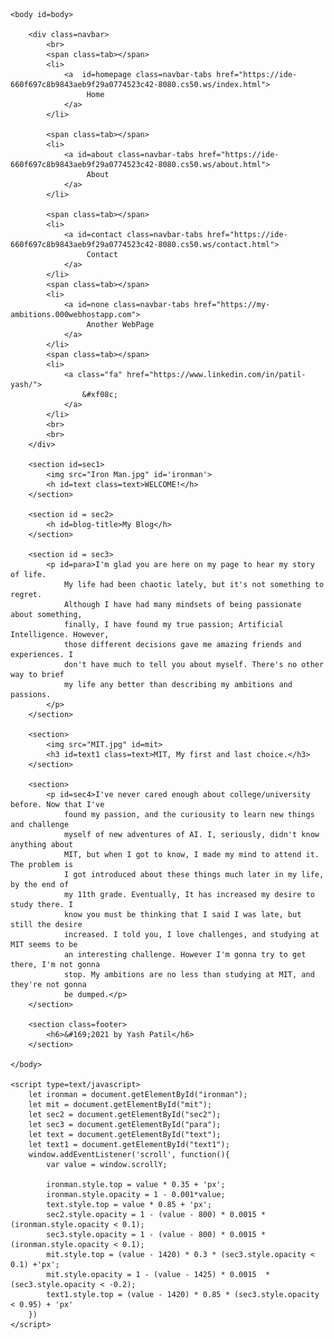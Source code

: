 <!doctype html5>
<html>
    <head>
        <title>
            My Blog
        </title>
    </head>
    <link rel="stylesheet" href="https://cdnjs.cloudflare.com/ajax/libs/font-awesome/4.7.0/css/font-awesome.min.css">
    <link href='styles.css' rel='stylesheet'>

    <body id=body>

        <div class=navbar>
            <br>
            <span class=tab></span>
            <li>
                <a  id=homepage class=navbar-tabs href="https://ide-660f697c8b9843aeb9f29a0774523c42-8080.cs50.ws/index.html">
                     Home
                </a>
            </li>

            <span class=tab></span>
            <li>
                <a id=about class=navbar-tabs href="https://ide-660f697c8b9843aeb9f29a0774523c42-8080.cs50.ws/about.html">
                     About
                </a>
            </li>

            <span class=tab></span>
            <li>
                <a id=contact class=navbar-tabs href="https://ide-660f697c8b9843aeb9f29a0774523c42-8080.cs50.ws/contact.html">
                     Contact
                </a>
            </li>
            <span class=tab></span>
            <li>
                <a id=none class=navbar-tabs href="https://my-ambitions.000webhostapp.com">
                     Another WebPage
                </a>
            </li>
            <span class=tab></span>
            <li>
                <a class="fa" href="https://www.linkedin.com/in/patil-yash/">
                    &#xf08c;
                </a>
            </li>
            <br>
            <br>
        </div>

        <section id=sec1>
            <img src="Iron Man.jpg" id='ironman'>
            <h id=text class=text>WELCOME!</h>
        </section>

        <section id = sec2>
            <h id=blog-title>My Blog</h>
        </section>

        <section id = sec3>
            <p id=para>I'm glad you are here on my page to hear my story of life.
                My life had been chaotic lately, but it's not something to regret.
                Although I have had many mindsets of being passionate about something,
                finally, I have found my true passion; Artificial Intelligence. However,
                those different decisions gave me amazing friends and experiences. I
                don't have much to tell you about myself. There's no other way to brief
                my life any better than describing my ambitions and passions.
            </p>
        </section>

        <section>
            <img src="MIT.jpg" id=mit>
            <h3 id=text1 class=text>MIT, My first and last choice.</h3>
        </section>

        <section>
            <p id=sec4>I've never cared enough about college/university before. Now that I've
                found my passion, and the curiousity to learn new things and challenge
                myself of new adventures of AI. I, seriously, didn't know anything about
                MIT, but when I got to know, I made my mind to attend it. The problem is
                I got introduced about these things much later in my life, by the end of
                my 11th grade. Eventually, It has increased my desire to study there. I
                know you must be thinking that I said I was late, but still the desire
                increased. I told you, I love challenges, and studying at MIT seems to be
                an interesting challenge. However I'm gonna try to get there, I'm not gonna
                stop. My ambitions are no less than studying at MIT, and they're not gonna
                be dumped.</p>
        </section>

        <section class=footer>
            <h6>&#169;2021 by Yash Patil</h6>
        </section>

    </body>

    <script type=text/javascript>
        let ironman = document.getElementById("ironman");
        let mit = document.getElementById("mit");
        let sec2 = document.getElementById("sec2");
        let sec3 = document.getElementById("para");
        let text = document.getElementById("text");
        let text1 = document.getElementById("text1");
        window.addEventListener('scroll', function(){
            var value = window.scrollY;

            ironman.style.top = value * 0.35 + 'px';
            ironman.style.opacity = 1 - 0.001*value;
            text.style.top = value * 0.85 + 'px';
            sec2.style.opacity = 1 - (value - 800) * 0.0015 * (ironman.style.opacity < 0.1);
            sec3.style.opacity = 1 - (value - 800) * 0.0015 * (ironman.style.opacity < 0.1);
            mit.style.top = (value - 1420) * 0.3 * (sec3.style.opacity < 0.1) +'px';
            mit.style.opacity = 1 - (value - 1425) * 0.0015  * (sec3.style.opacity < -0.2);
            text1.style.top = (value - 1420) * 0.85 * (sec3.style.opacity < 0.95) + 'px'
        })
    </script>

</html>
